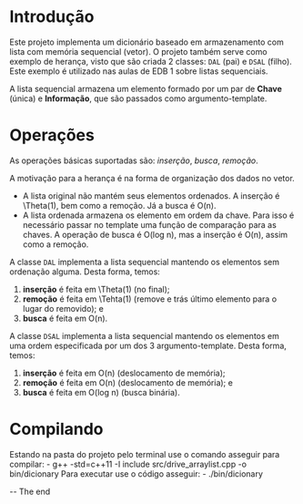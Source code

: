 # Introdução #

Este projeto implementa um dicionário baseado em armazenamento com
lista com memória sequencial (vetor).
O projeto também serve como exemplo de herança, visto que são criada
2 classes: `DAL` (pai) e `DSAL` (filho).
Este exemplo é utilizado nas aulas de EDB 1 sobre listas sequenciais.

A lista sequencial armazena um elemento formado por um par de
**Chave** (única) e **Informação**, que são passados como argumento-template.


# Operações #

As operações básicas suportadas são: *inserção*, *busca*, *remoção*.

A motivação para a herança é na forma de organização dos dados no vetor.
  - A lista original não mantém seus elementos ordenados. 
    A inserção é \Theta(1), bem como a remoção. Já a busca é O(n).
  - A lista ordenada armazena os elemento em ordem da chave. Para isso é necessário
    passar no template uma função de comparação para as chaves.
    A operação de busca é O(log n), mas a inserção é O(n), assim como a remoção.

A classe `DAL` implementa a lista sequencial mantendo os elementos sem
ordenação alguma. Desta forma, temos:
1. **inserção** é feita em \Theta(1) (no final);
2. **remoção** é feita em \Tehta(1) (remove e trás último elemento para o lugar do removido); e
3. **busca** é feita em O(n).

A classe `DSAL` implementa a lista sequencial mantendo os elementos em
uma ordem especificada por um dos 3 argumento-template. Desta forma, temos:
1. **inserção** é feita em O(n) (deslocamento de memória);
2. **remoção** é feita em O(n) (deslocamento de memória); e
3. **busca** é feita em O(log n) (busca binária).

# Compilando #
Estando na pasta do projeto pelo terminal use o comando asseguir para compilar:
	- g++ -std=c++11 -I include src/drive_arraylist.cpp -o bin/dicionary
Para executar use o código asseguir:
	- ./bin/dicionary

-- The end
